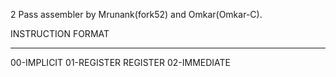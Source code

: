 2 Pass assembler by Mrunank(fork52) and Omkar(Omkar-C).

INSTRUCTION FORMAT
_____________________________
00-IMPLICIT
01-REGISTER REGISTER
02-IMMEDIATE

